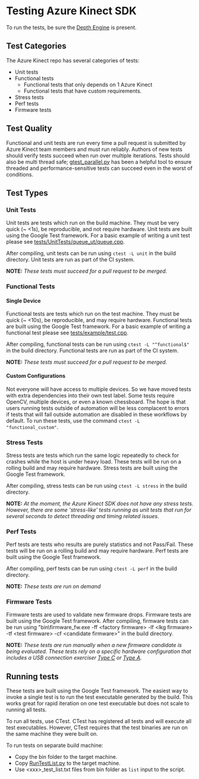 # Testing Azure Kinect SDK

To run the tests, be sure the [Depth Engine](depthengine.md) is present.

## Test Categories

The Azure Kinect repo has several categories of tests:

* Unit tests
* Functional tests
  * Functional tests that only depends on 1 Azure Kinect
  * Functional tests that have custom requirements.
* Stress tests
* Perf tests
* Firmware tests

## Test Quality

Functional and unit tests are run every time a pull request is submitted by Azure 
Kinect team members and must run reliably. Authors of new tests should verify tests 
succeed when run over multiple iterations. Tests should also be multi thread safe;
[gtest_parallel.py](https://github.com/google/gtest-parallel) has been a helpful 
tool to ensure threaded and performance-sensitive tests can succeed even in the 
worst of conditions.

## Test Types

### Unit Tests

Unit tests are tests which run on the build machine. They must be very quick
(~ <1s), be reproducible, and not require hardware. Unit tests are built
using the Google Test framework. For a basic example of writing a unit test
please see
[tests/UnitTests/queue_ut/queue.cpp](../tests/UnitTests/queue_ut/queue.cpp).

After compiling, unit tests can be run using `ctest -L unit` in the build
directory. Unit tests are run as part of the CI system.

**NOTE:** *These tests must succeed for a pull request to be merged.*

### Functional Tests

#### Single Device

Functional tests are tests which run on the test machine. They must be quick
(~ <10s), be reproducible, and may require hardware. Functional tests are
built using the Google Test framework. For a basic example of writing a
functional test please see
[tests/example/test.cpp](../tests/example/test.cpp).

After compiling, functional tests can be run using `ctest -L "^functional$"`
in the build directory. Functional tests are run as part of the CI system.

**NOTE:** *These tests must succeed for a pull request to be merged.*

#### Custom Configurations

Not everyone will have access to multiple devices. So we have moved tests with
extra dependencies into their own test label. Some tests require OpenCV,
multiple devices, or even a known chessboard. The hope is that users running
tests outside of automation will be less complacent to errors if tests that will
fail outside automation are disabled in these workflows by default. To run these
tests, use the command `ctest -L "functional_custom"`.

### Stress Tests

Stress tests are tests which run the same logic repeatedly to check for
crashes while the host is under heavy load. These tests will be run on a rolling
build and may require hardware. Stress tests are built using the Google Test
framework.

After compiling, stress tests can be run using `ctest -L stress` in the build directory.

**NOTE:** *At the moment, the Azure Kinect SDK does not have any stress tests. However,
there are some 'stress-like' tests running as unit tests that run for several
seconds to detect threading and timing related issues.*

### Perf Tests

Perf tests are tests who results are purely statistics and not Pass/Fail.
These tests will be run on a rolling build and may require hardware. Perf
tests are built using the Google Test framework.

After compiling, perf tests can be run using `ctest -L perf` in the build directory.

**NOTE:** *These tests are run on demand*

### Firmware Tests

Firmware tests are used to validate new firmware drops. Firmware
tests are built using the Google Test framework. After compiling, firmware tests
can be run using "bin\firmware_fw.exe -ff \<factory firmware\> -lf \<lkg firmware\>
-tf \<test firmware\> -cf \<candidate firmware\>" in the build directory.

**NOTE:** *These tests are run manually when a new firmware candidate is being 
evaluated. These tests rely on a specific hardware configuration that includes a 
USB connection exerciser [Type C](https://store.mcci.com/collections/frontpage/products/model-3101-type-c-connection-exerciser) 
or [Type A](https://store.mcci.com/collections/frontpage/products/hmd-exerciser).*

## Running tests

These tests are built using the Google Test framework. The easiest way to
invoke a single test is to run the test executable generated by the build.
This works great for rapid iteration on one test executable but does not
scale to running all tests.

To run all tests, use CTest. CTest has registered all tests and will execute
all test executables. However, CTest requires that the test binaries are run on
the same machine they were built on.

To run tests on separate build machine:

* Copy the bin folder to the target machine.
* Copy [RunTestList.py](../scripts/RunTestList.py) to the target machine.
* Use \<xxx\>_test_list.txt files from bin folder as `list` input to the script.
